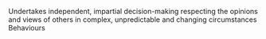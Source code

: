 Undertakes independent, impartial decision-making respecting the opinions and views of others in complex, unpredictable and changing circumstances
Behaviours